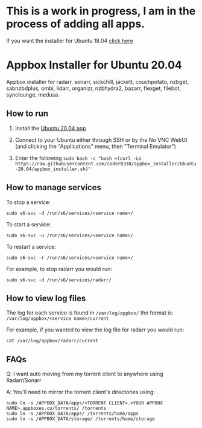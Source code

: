 # This is a work in progress, I am in the process of adding all apps.
If you want the installer for Ubuntu 18.04 [click here](https://github.com/coder8338/appbox_installer/tree/Ubuntu-18.04)

# Appbox Installer for Ubuntu 20.04
Appbox installer for radarr, sonarr, sickchill, jackett, couchpotato, nzbget, sabnzbdplus, ombi, lidarr, organizr, nzbhydra2, bazarr, flexget, filebot, synclounge, medusa.

## How to run
1. Install the [Ubuntu 20.04 app](https://www.appbox.co/appstore/app/210)

2. Connect to your Ubuntu either through SSH or by the No VNC WebUI (and clicking the "Applications" menu, then "Terminal Emulator")

3. Enter the following `sudo bash -c "bash <(curl -Ls https://raw.githubusercontent.com/coder8338/appbox_installer/Ubuntu-20.04/appbox_installer.sh)"`

## How to manage services
To stop a service:

`sudo s6-svc -d /run/s6/services/<service name>/`

To start a service:

`sudo s6-svc -u /run/s6/services/<service name>/`

To restart a service:

`sudo s6-svc -r /run/s6/services/<service name>/`

For example, to stop radarr you would run:

`sudo s6-svc -d /run/s6/services/radarr/`

## How to view log files
The log for each service is found in `/var/log/appbox/` the format is: `/var/log/appbox/<service name>/current`

For example, if you wanted to view the log file for radarr you would run:

`cat /var/log/appbox/radarr/current`

## FAQs
Q: I want auto moving from my torrent client to anywhere using Radarr/Sonarr

A: You'll need to mirror the torrent client's directories using:

```
sudo ln -s /APPBOX_DATA/apps/<TORRENT CLIENT>.<YOUR APPBOX NAME>.appboxes.co/torrents/ /torrents
sudo ln -s /APPBOX_DATA/apps/ /torrents/home/apps
sudo ln -s /APPBOX_DATA/storage/ /torrents/home/storage
```

